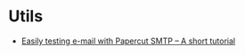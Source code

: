 # Utils

-   [Easily testing e-mail with Papercut SMTP – A short tutorial](https://intodot.net/testing-e-mail-sending-with-papercut-smtp/)
